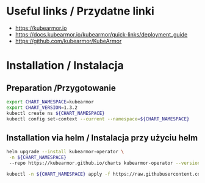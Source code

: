 # Useful links / Przydatne linki
- https://kubearmor.io
- https://docs.kubearmor.io/kubearmor/quick-links/deployment_guide
- https://github.com/kubearmor/KubeArmor

# Installation / Instalacja
## Preparation /Przygotowanie

```bash
export CHART_NAMESPACE=kubearmor
export CHART_VERSION=1.3.2
kubectl create ns ${CHART_NAMESPACE}
kubectl config set-context --current --namespace=${CHART_NAMESPACE}
```

## Installation via helm / Instalacja przy użyciu helm
```bash
helm upgrade --install kubearmor-operator \
 -n ${CHART_NAMESPACE}
 --repo https://kubearmor.github.io/charts kubearmor-operator --version ${CHART_VERSION}

kubectl -n ${CHART_NAMESPACE} apply -f https://raw.githubusercontent.com/kubearmor/KubeArmor/main/pkg/KubeArmorOperator/config/samples/sample-config.yml
```
